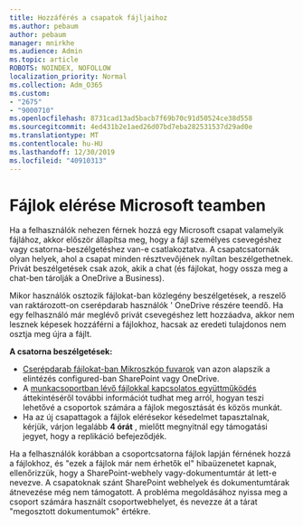 ```yaml
---
title: Hozzáférés a csapatok fájljaihoz
ms.author: pebaum
author: pebaum
manager: mnirkhe
ms.audience: Admin
ms.topic: article
ROBOTS: NOINDEX, NOFOLLOW
localization_priority: Normal
ms.collection: Adm_O365
ms.custom:
- "2675"
- "9000710"
ms.openlocfilehash: 8731cad13ad5bacb7f69b70c91d50524ce38d558
ms.sourcegitcommit: 4ed431b2e1aed26d07bd7eba282531537d29ad0e
ms.translationtype: MT
ms.contentlocale: hu-HU
ms.lasthandoff: 12/30/2019
ms.locfileid: "40910313"
---
```

# <a name="accessing-files-in-microsoft-teams"></a>Fájlok elérése Microsoft teamben

Ha a felhasználók nehezen férnek hozzá egy Microsoft csapat valamelyik fájlához, akkor először állapítsa meg, hogy a fájl személyes csevegéshez vagy csatorna-beszélgetéshez van-e csatlakoztatva. A csapatcsatornák olyan helyek, ahol a csapat minden résztvevőjének nyíltan beszélgethetnek. Privát beszélgetések csak azok, akik a chat (és fájlokat, hogy ossza meg a chat-ben tárolják a OneDrive a Business).

Mikor használók osztozik fájlokat-ban közlegény beszélgetések, a reszelő van raktározott-on cserépdarab használók ' OneDrive részére teendő. Ha egy felhasználó már meglévő privát csevegéshez lett hozzáadva, akkor nem lesznek képesek hozzáférni a fájlokhoz, hacsak az eredeti tulajdonos nem osztja meg újra a fájlt.    

**A csatorna beszélgetések:**

- [Cserépdarab fájlokat-ban Mikroszkóp fuvarok](https://docs.microsoft.com/MicrosoftTeams/sharing-files-in-teams) van azon alapszik a elintézés configured-ban SharePoint vagy OneDrive. 
- A [munkacsoportban lévő fájlokkal kapcsolatos együttműködés](https://support.office.com/article/Collaborate-on-files-with-your-Team-9b200289-dbac-4823-85bd-628a5c7bb0ae) áttekintéséről további információt tudhat meg arról, hogyan teszi lehetővé a csoportok számára a fájlok megosztását és közös munkát. 
- Ha az új csapattagok a fájlok elérésekor késedelmet tapasztalnak, kérjük, várjon legalább **4 órát** , mielőtt megnyitnál egy támogatási jegyet, hogy a replikáció befejeződjék. 

Ha a felhasználók korábban a csoportcsatorna fájlok lapján férnének hozzá a fájlokhoz, és "ezek a fájlok már nem érhetők el" hibaüzenetet kapnak, ellenőrizzük, hogy a SharePoint-webhely vagy-dokumentumtár át lett-e nevezve. A csapatoknak szánt SharePoint webhelyek és dokumentumtárak átnevezése még nem támogatott. A probléma megoldásához nyissa meg a csoport számára használt csoportwebhelyet, és nevezze át a tárat "megosztott dokumentumok" értékre.